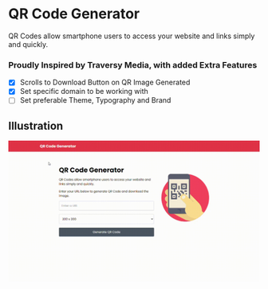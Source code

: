 # QR Code Generator

QR Codes allow smartphone users to access your website and links simply and quickly.

### Proudly Inspired by Traversy Media, with added Extra Features

- [x] Scrolls to Download Button on QR Image Generated
- [x] Set specific domain to be working with
- [ ] Set preferable Theme, Typography and Brand

## Illustration

![Illustration 1](https://github.com/devpishaili/html-css-js-projects/blob/main/qr-code-generator/assets/images/illustration-1.gif)
